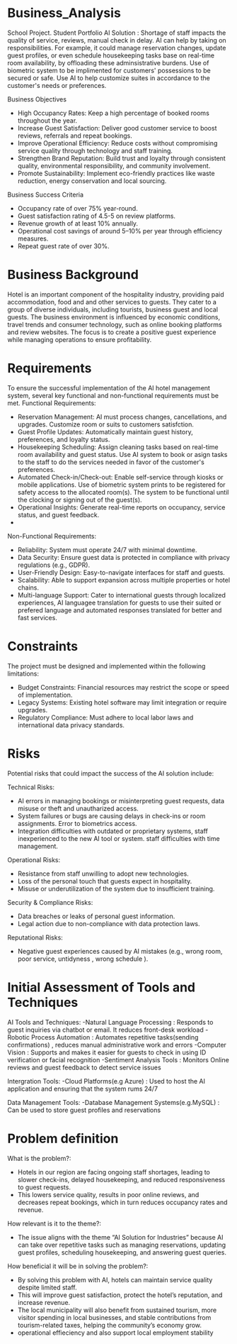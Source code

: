 # Business_Analysis
School Project. Student Portfolio
AI Solution : Shortage of staff impacts the quality of service, reviews, manual check in delay. AI can help by taking on responsibilities. For example, it could manage reservation changes, update guest profiles, or even schedule housekeeping tasks base on real-time room availability, by offloading these adminsistrative burdens. Use of biometric system to be implimented for customers'  possessions to be secured or safe. Use AI to help customize suites in accordance to the customer's needs or preferences.

Business Objectives
- High Occupancy Rates: Keep a high percentage of booked rooms throughout the year.
- Increase Guest Satisfaction: Deliver good customer service to boost reviews, referrals and repeat bookings.
- Improve Operational Efficiency: Reduce costs without compromising service quality through technology and staff training.
- Strengthen Brand Reputation: Build trust and loyalty through consistent quality, environmental responsibility, and community involvement.
- Promote Sustainability: Implement eco-friendly practices like waste reduction, energy conservation and local sourcing.

Business Success Criteria
- Occupancy rate of over 75% year-round.
- Guest satisfaction rating of 4.5-5 on review platforms.
- Revenue growth of at least 10% annually.
- Operational cost savings of around 5–10% per year through efficiency measures.
- Repeat guest rate of over 30%.

# Business Background
Hotel is an important component of the hospitality industry, providing paid accommodation, food and and other services to guests. They cater to a group of diverse individuals, including tourists, business guest and local guests. The business environment is influenced by economic conditions, travel trends and consumer technology, such as online booking platforms and review websites. The focus is to create a positive guest experience while managing operations to ensure profitability.

# Requirements
To ensure the successful implementation of the AI hotel management system, several key functional and non-functional requirements must be met.
 Functional Requirements:
- Reservation Management: AI must process changes, cancellations, and upgrades. Customize room or suits to customers satisfction.
- Guest Profile Updates: Automatically maintain guest history, preferences, and loyalty status. 
- Housekeeping Scheduling: Assign cleaning tasks based on real-time room availability and guest status. Use AI system to book or asign tasks to the staff to do the services needed in favor of the customer's preferences.
- Automated Check-in/Check-out: Enable self-service through kiosks or mobile applications. Use of biometric system prints to be registered for safety access to the allocated room(s). The system to be functional until the clocking or signing out of the guest(s). 
- Operational Insights: Generate real-time reports on occupancy, service status, and guest feedback.
- 
 Non-Functional Requirements:
- Reliability: System must operate 24/7 with minimal downtime.
- Data Security: Ensure guest data is protected in compliance with privacy regulations (e.g., GDPR).
- User-Friendly Design: Easy-to-navigate interfaces for staff and guests.
- Scalability: Able to support expansion across multiple properties or hotel chains.
- Multi-language Support: Cater to international guests through localized experiences, AI languagee translation for guests to use their suited or prefered language and automated responses translated for better and fast services.

# Constraints
The project must be designed and implemented within the following limitations:
- Budget Constraints: Financial resources may restrict the scope or speed of implementation.
- Legacy Systems: Existing hotel software may limit integration or require upgrades.
- Regulatory Compliance: Must adhere to local labor laws and international data privacy standards.

# Risks
Potential risks that could impact the success of the AI solution include:

Technical Risks:
- AI errors in managing bookings or misinterpreting guest requests, data misuse or theft and unautharized access.
- System failures or bugs are causing delays in check-ins or room assignments. Error to biometrics access.
- Integration difficulties with outdated or proprietary systems, staff inexperienced to the new AI tool or system. staff difficulties with time management.

 Operational Risks:
- Resistance from staff unwilling to adopt new technologies.
- Loss of the personal touch that guests expect in hospitality.
- Misuse or underutilization of the system due to insufficient training.

 Security & Compliance Risks:
- Data breaches or leaks of personal guest information.
- Legal action due to non-compliance with data protection laws.

 Reputational Risks:
- Negative guest experiences caused by AI mistakes (e.g., wrong room, poor service, untidyness , wrong schedule ).
  
# Initial Assessment of Tools and Techniques
AI Tools and Techniques:
-Natural Language Processing : Responds to guest inquiries via chatbot or email. It reduces front-desk workload
-Robotic Process Automation : Automates repetitive tasks(sending confirmations) , reduces manual administrative work and errors
-Computer Vision : Supports and makes it easier for guests to check in using ID verification or facial recognition
-Sentiment Analysis Tools : Monitors Online reviews and guest feedback to detect service issues

Intergration Tools:
-Cloud Platforms(e.g Azure) : Used to host the AI application and ensuring that the system rums 24/7

Data Management Tools:
-Database Management Systems(e.g.MySQL) : Can be used to store guest profiles and reservations

# Problem definition
What is the problem?:
- Hotels in our region are facing ongoing staff shortages, leading to slower check-ins, delayed housekeeping, and reduced responsiveness to guest requests.
-  This lowers service quality, results in poor online reviews, and decreases repeat bookings, which in turn reduces occupancy rates and revenue.

How relevant is it to the theme?:
- The issue aligns with the theme “AI Solution for Industries” because AI can take over repetitive tasks such as managing reservations, updating guest profiles, scheduling housekeeping, and answering guest queries.

How beneficial it will be in solving the problem?:
- By solving this problem with AI, hotels can maintain service quality despite limited staff. 
- This will improve guest satisfaction, protect the hotel’s reputation, and increase revenue.
- The local municipality will also benefit from sustained tourism, more visitor spending in local businesses, and stable contributions from tourism-related taxes, helping the community’s economy grow.
- operational effieciency and also support local employment stability
